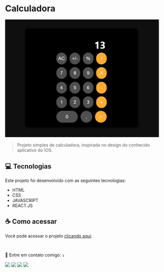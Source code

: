 # Calculadora

<img src="fotoPrincipal.jpeg" alt="Imagem da tela">

> Projeto simples de calculadora, inspirada no design do conhecido aplicativo do IOS.

## 💻 Tecnologias
Este projeto foi desenvolvido com as seguintes tecnologias:

* HTML
* CSS
* JAVASCRIPT
* REACT.JS

## ☕ Como acessar
Você pode acessar o projeto [clicando aqui](https://calculadora-react-dienikwi.vercel.app/).

<br>
<p align="left">
  💌 Entre em contato comigo: ⤵️
</p>

<p align="left">
  <a href="mailto:dieniferkwi03@gmail.com" alt="Gmail">
  <img src="https://img.shields.io/badge/-Gmail-FF0000?style=flat-square&labelColor=FF0000&logo=gmail&logoColor=white&link=LINK-DO-SEU-EMAIL" /></a>

  <a href="https://www.linkedin.com/in/dienifer-kwiatkowski/" alt="Linkedin">
  <img src="https://img.shields.io/badge/-Linkedin-0e76a8?style=flat-square&logo=Linkedin&logoColor=white&link=LINK-DO-SEU-LINKEDIN" /></a>

  <a href="https://api.whatsapp.com/send/?phone=5551991036418&text&type=phone_number&app_absent=0" alt="WhatsApp">
  <img src="https://img.shields.io/badge/-WhatsApp-25d366?style=flat-square&labelColor=25d366&logo=whatsapp&logoColor=white&link=API-DO-SEU-WHATSAPP"/></a>

  <a href="https://www.instagram.com/dienikwi/" alt="Instagram">
  <img src="https://img.shields.io/badge/-Instagram-DF0174?style=flat-square&labelColor=DF0174&logo=instagram&logoColor=white&link=LINK-DO-SEU-INSTAGRAM"/></a>
</p>  
